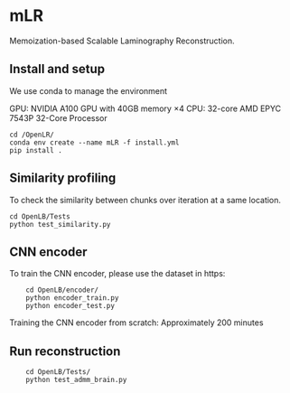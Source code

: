 # mLR

Memoization-based Scalable Laminography Reconstruction.


## Install and setup

We use conda to manage the environment

GPU: NVIDIA A100 GPU with 40GB memory $\times 4$
CPU: 32-core AMD EPYC 7543P 32-Core Processor 


```shell
cd /OpenLR/
conda env create --name mLR -f install.yml
pip install .
```

## Similarity profiling

To check the similarity between chunks over iteration at a same location.

```shell
cd OpenLB/Tests
python test_similarity.py
```

## CNN encoder

To train the CNN encoder, please use the dataset in https:

```shell
    cd OpenLB/encoder/
    python encoder_train.py
    python encoder_test.py
```
Training the CNN encoder from scratch: Approximately 200 minutes

## Run reconstruction

```shell
    cd OpenLB/Tests/
    python test_admm_brain.py
````


